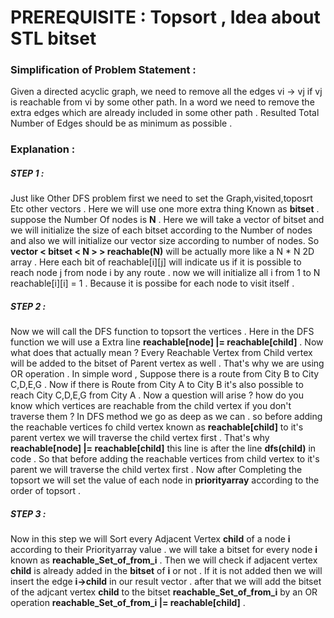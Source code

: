 # PREREQUISITE : Topsort , Idea about STL bitset 

### Simplification of Problem Statement : 

Given a directed acyclic graph, we need to remove all the edges vi → vj if vj is reachable from vi by some other path. In a word we need to remove the extra edges which are already included in some other path . Resulted Total Number of Edges should be as minimum as possible .

### Explanation :

##### STEP 1 : 
Just like Other DFS problem first we need to set the Graph,visited,toposrt Etc other vectors . Here we will use one more extra thing Known as **bitset** . suppose the Number Of nodes is **N** . Here we will take a vector of bitset and we will initialize the size of each bitset according to the Number of nodes and also we will initialize our vector size according to number of nodes. So **vector < bitset < N > > reachable(N)** will be actually more like a N * N 2D array . Here each bit of reachable[i][j] will indicate us if it is possible to reach node j from node i by any route . now we will initialize all i from 1 to N reachable[i][i] = 1 . Because it is possibe for each node to visit itself . 

##### STEP 2 :

Now we will call the DFS function to topsort the vertices . Here in the DFS function we will use a Extra line **reachable[node] |= reachable[child]** . Now what does that actually mean ? Every Reachable Vertex from Child vertex will be added to the bitset of Parent vertex as well . That's why we are using OR operation . In simple word , Suppose there is a route from City B to City C,D,E,G . Now if there is Route from City A to City B it's also possible to reach City C,D,E,G from City A .
Now a question will arise ? how do you know which vertices are reachable from the child vertex if you don't traverse them ? In DFS method we go as deep as we can . so before adding the reachable vertices fo child vertex known as **reachable[child]** to it's parent vertex we will traverse the child vertex first . That's why **reachable[node] |= reachable[child]** this line is after the line **dfs(child)** in code . So that before adding the reachable vertices from child vertex to it's parent we will traverse the child vertex first . 
Now after Completing the topsort we will set the value of each node in **priorityarray** according to the order of topsort . 

##### STEP 3 :

Now in this step we will Sort every Adjacent Vertex **child** of a node **i** according to their Priorityarray value . we will take a bitset for every node **i** known as **reachable_Set_of_from_i** . Then we will check if adjacent vertex **child** is already added in the **bitset**  of **i** or not . If it is not added then we will insert the edge
**i->child** in our result vector . after that we will add the bitset of the adjcant vertex **child** to the bitset **reachable_Set_of_from_i** by an OR operation **reachable_Set_of_from_i |= reachable[child]** . 
